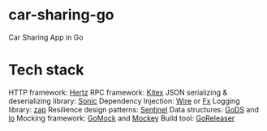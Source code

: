 # car-sharing-go
Car Sharing App in Go

# Tech stack

HTTP framework: [Hertz](https://github.com/cloudwego/hertz)
RPC framework: [Kitex](https://github.com/cloudwego/kitex)
JSON serializing & deserializing library: [Sonic](https://github.com/bytedance/sonic)
Dependency Injection: [Wire](https://github.com/google/wire) or [Fx](https://github.com/uber-go/fx)
Logging library: [zap](https://github.com/uber-go/zap)
Resilience design patterns: [Sentinel](https://github.com/alibaba/sentinel-golang)
Data structures: [GoDS](https://github.com/emirpasic/gods) and [lo](https://github.com/samber/lo)
Mocking framework: [GoMock](https://github.com/uber-go/mock) and [Mockey](https://github.com/bytedance/mockey)
Build tool: [GoReleaser](https://github.com/goreleaser/goreleaser)